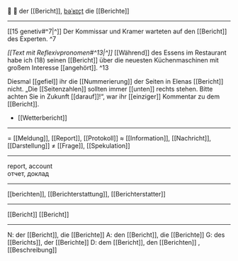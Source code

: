 📄 🔵 der [[Bericht]], [bəˈʁɪçt](https://youglish.com/pronounce/Bericht/german)
die [[Berichte]]

---
[[15 genetiv#^7|^]] Der Kommissar und Kramer warteten auf den [[Bericht]] des Experten. ^7

*[[Text mit Reflexivpronomen#^13|^]]* [[Während]] des Essens im Restaurant habe ich (18) seinen [[Bericht]] über die neuesten Küchenmaschinen mit großem Interesse [[angehört]]. ^13

Diesmal [[gefiel]] ihr die [[Nummerierung]] der Seiten in Elenas [[Bericht]] nicht. „Die [[Seitenzahlen]] sollten immer [[unten]] rechts stehen. Bitte achten Sie in Zukunft [[darauf]]!“, war ihr [[einziger]] Kommentar zu dem [[Bericht]]. 

- [[Wetterbericht]]

---
= [[Meldung]], [[Report]], [[Protokoll]]
≈ [[Information]], [[Nachricht]], [[Darstellung]]
≠ [[Frage]], [[Spekulation]]

---
report, account  
отчет, доклад

---
[[berichten]], [[Berichterstattung]], [[Berichterstatter]]

---
[[Bericht]]
[[Bericht]]


---
N: der [[Bericht]], die [[Berichte]]
A: den [[Bericht]], die [[Berichte]]
G: des [[Berichts]], der [[Berichte]]
D: dem [[Bericht]], den [[Berichten]]
, [[Beschreibung]]